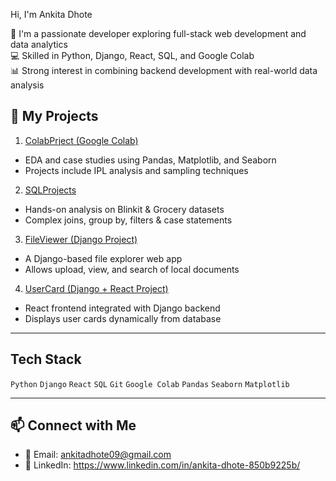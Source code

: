 Hi, I'm Ankita Dhote

🎯 I'm a passionate developer exploring full-stack web development and data analytics  
💻 Skilled in Python, Django, React, SQL, and Google Colab  
📊 Strong interest in combining backend development with real-world data analysis

## 🚀 My Projects

1. [ColabPrject (Google Colab)](https://github.com/ankitadhote/ColabPrject)
- EDA and case studies using Pandas, Matplotlib, and Seaborn
- Projects include IPL analysis and sampling techniques

2. [SQLProjects](https://github.com/ankitadhote/SQLProjects)
- Hands-on analysis on Blinkit & Grocery datasets
- Complex joins, group by, filters & case statements

3. [FileViewer (Django Project)](https://github.com/ankitadhote/FileViewer)
- A Django-based file explorer web app
- Allows upload, view, and search of local documents

4. [UserCard (Django + React Project)](https://github.com/ankitadhote/UserCard)
- React frontend integrated with Django backend
- Displays user cards dynamically from database

---

## Tech Stack

`Python` `Django` `React` `SQL` `Git` `Google Colab` `Pandas` `Seaborn` `Matplotlib`

---

## 📫 Connect with Me

- 📧 Email: ankitadhote09@gmail.com
- 💼 LinkedIn: https://www.linkedin.com/in/ankita-dhote-850b9225b/

